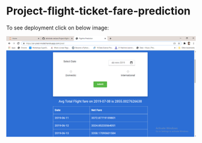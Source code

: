# Project-flight-ticket-fare-prediction

To see deployment click on below image:

[![deploy](Screenshot(96).png)](https://card-holder.herokuapp.com/)
